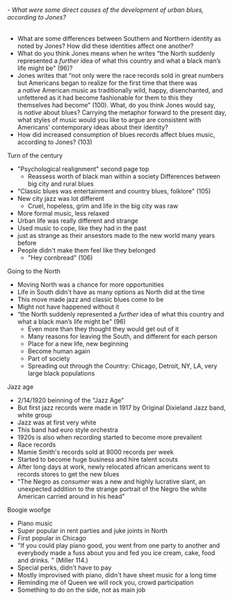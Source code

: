 ###### -   What were some direct causes of the development of urban blues, according to Jones? 
-   What are some differences between Southern and Northern identity as noted by Jones? How did these identities affect one another?
-   What do you think Jones means when he writes “the North suddenly represented a _further_ idea of what this country and what a black man’s life might be" (96)?
-   Jones writes that “not only were the race records sold in great numbers but Americans began to realize for the first time that there was a _native_ American music as traditionally wild, happy, disenchanted, and unfettered as it had become fashionable for them to this they themselves had become” (100). What, do you think Jones would say, is _native_ about blues? Carrying the metaphor forward to the present day, what styles of music would you like to argue are consistent with Americans’ contemporary ideas about their identity?
-   How did increased consumption of blues records affect blues music, according to Jones? (103)

Turn of the century
- "Psychological realignment" second page top
	- Reassess worth of black man within a society
Differences between big city and rural blues
- "Classic blues was entertainment and country blues, folklore" (105)
- New city jazz was lot different
	- Cruel, hopeless, grim and life in the big city was raw
- More formal music, less relaxed
- Urban life was really different and strange
- Used music to cope, like they had in the past
- just as strange as their ansestors made to the new world many years before
- People didn't make them feel like they belonged
	- "Hey cornbread" (106)

Going to the North
- Moving North was a chance for more opportunities
- Life in South didn't have as many options as North did at the time
- This move made jazz and classic blues come to be
- Might not have happened without it
- “the North suddenly represented a _further_ idea of what this country and what a black man’s life might be" (96)
	- Even more than they thought they would get out of it
	- Many reasons for leaving the South, and different for each person
	- Place for a new life, new beginning
	- Become human again
	- Part of society
	- Spreading out through the Country: Chicago, Detroit, NY, LA, very large black populations

Jazz age
- 2/14/1920 beinning of the "Jazz Age"
- But first jazz records were made in 1917 by Original Dixieland Jazz band, white group
- Jazz was at first very white
- This band had euro style orchestra
- 1920s is also when recording started to become more prevailent
- Race records
- Mamie Smith's records sold at 8000 records per week
- Started to become huge business and hire talent scouts
- After long days at work, newly relocated african americans went to records stores to get the new blues
- "The Negro as *consumer* was a new and highly lucrative slant, an unexpected addition to the strange portrait of the Negro the white American carried around in his head"

Boogie woofge
- Piano music
- Super popular in rent parties and juke joints in North
- First popular in Chicago
- "If you could play piano good, you went from one party to another and everybody made a fuss about you and fed you ice cream, cake, food and drinks. " (Miller 114.)
- Special perks, didn't have to pay
- Mostly improvised with piano, didn't have sheet music for a long time
- Reminding me of Queen we will rock you, crowd participation
- Something to do on the side, not as main job


